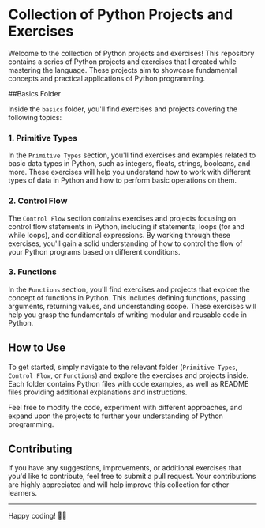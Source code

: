 # Collection of Python Projects and Exercises

Welcome to the collection of Python projects and exercises! This repository contains a series of Python projects and exercises that I created while mastering the language. These projects aim to showcase fundamental concepts and practical applications of Python programming.

##Basics Folder

Inside the `basics` folder, you'll find exercises and projects covering the following topics:

### 1. Primitive Types

In the `Primitive Types` section, you'll find exercises and examples related to basic data types in Python, such as integers, floats, strings, booleans, and more. These exercises will help you understand how to work with different types of data in Python and how to perform basic operations on them.

### 2. Control Flow

The `Control Flow` section contains exercises and projects focusing on control flow statements in Python, including if statements, loops (for and while loops), and conditional expressions. By working through these exercises, you'll gain a solid understanding of how to control the flow of your Python programs based on different conditions.

### 3. Functions

In the `Functions` section, you'll find exercises and projects that explore the concept of functions in Python. This includes defining functions, passing arguments, returning values, and understanding scope. These exercises will help you grasp the fundamentals of writing modular and reusable code in Python.

## How to Use

To get started, simply navigate to the relevant folder (`Primitive Types`, `Control Flow`, or `Functions`) and explore the exercises and projects inside. Each folder contains Python files with code examples, as well as README files providing additional explanations and instructions.

Feel free to modify the code, experiment with different approaches, and expand upon the projects to further your understanding of Python programming.

## Contributing

If you have any suggestions, improvements, or additional exercises that you'd like to contribute, feel free to submit a pull request. Your contributions are highly appreciated and will help improve this collection for other learners.


---

Happy coding! 🐍✨
